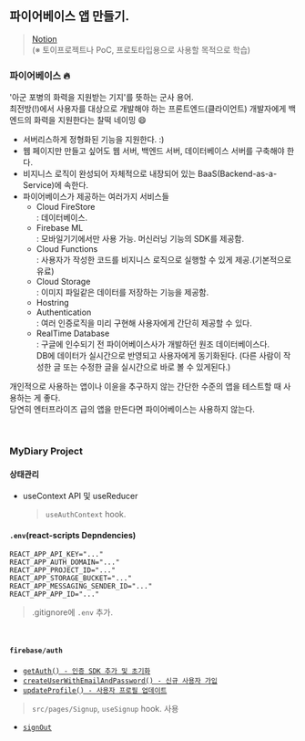 ## 파이어베이스 앱 만들기.

> [Notion](https://paullabworkspace.notion.site/Firebase-43e93768fad149ba92765940411bf55a)<br />
> (※ 토이프로젝트나 PoC, 프로토타입용으로 사용할 목적으로 학습)

### 파이어베이스 🔥

'아군 포병의 화력을 지원받는 기지'를 뜻하는 군사 용어.<br />
최전방(!)에서 사용자를 대상으로 개발해야 하는 프론트엔드(클라이언트) 개발자에게 백엔드의 화력을 지원한다는 찰떡 네이밍 😄<br />

- 서버리스하게 정형화된 기능을 지원한다. :)<br />
- 웹 페이지만 만들고 싶어도 웹 서버, 백엔드 서버, 데이터베이스 서버를 구축해야 한다.<br />
- 비지니스 로직이 완성되어 자체적으로 내장되어 있는 BaaS(Backend-as-a-Service)에 속한다.
- 파이어베이스가 제공하는 여러가지 서비스들
  - Cloud FireStore<br />
    : 데이터베이스.
  - Firebase ML<br />
    : 모바일기기에서만 사용 가능. 머신러닝 기능의 SDK를 제공함.
  - Cloud Functions<br />
    : 사용자가 작성한 코드를 비지니스 로직으로 실행할 수 있게 제공.(기본적으로 유료)
  - Cloud Storage<br />
    : 이미지 파일같은 데이터를 저장하는 기능을 제공함.
  - Hostring<br />
  - Authentication<br />
    : 여러 인증로직을 미리 구현해 사용자에게 간단히 제공할 수 있다.
  - RealTime Database<br />
    : 구글에 인수되기 전 파이어베이스사가 개발하던 원조 데이터베이스다.<br />
    DB에 데이터가 실시간으로 반영되고 사용자에게 동기화된다. (다른 사람이 작성한 글 또는 수정한 글을 실시간으로 바로 볼 수 있게된다.)

개인적으로 사용하는 앱이나 이윤을 추구하지 않는 간단한 수준의 앱을 테스트할 때 사용하는 게 좋다.<br />
당연히 엔터프라이즈 급의 앱을 만든다면 파이어베이스는 사용하지 않는다.<br />

<br />

### MyDiary Project

#### 상태관리

- useContext API 및 useReducer
  > `useAuthContext` hook.

#### `.env`(react-scripts Depndencies)

```
REACT_APP_API_KEY="..."
REACT_APP_AUTH_DOMAIN="..."
REACT_APP_PROJECT_ID="..."
REACT_APP_STORAGE_BUCKET="..."
REACT_APP_MESSAGING_SENDER_ID="..."
REACT_APP_APP_ID="..."
```

> .gitignore에 `.env` 추가.

<br />

#### `firebase/auth`

- [`getAuth() - 인증 SDK 추가 및 초기화`](https://firebase.google.com/docs/auth/web/start?hl=ko&authuser=0#add-initialize-sdk)
- [`createUserWithEmailAndPassword() - 신규 사용자 가입`](https://firebase.google.com/docs/auth/web/start?hl=ko&authuser=0#sign_up_new_users)
- [`updateProfile() - 사용자 프로필 업데이트`](https://firebase.google.com/docs/auth/web/manage-users?hl=ko&authuser=0#update_a_users_profile)

> `src/pages/Signup`, `useSignup` hook. 사용

- [`signOut`](https://firebase.google.com/docs/auth/web/password-auth?hl=ko&authuser=0#next_steps)
